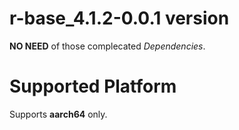 # r-base_4.1.2-0.0.1 version
**NO NEED** of those complecated *Dependencies*.
# Supported Platform
Supports **aarch64** only.
